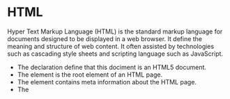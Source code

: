 # HTML
Hyper Text Markup Language (HTML) is the standard markup language for documents designed to be displayed in a web browser. It define the meaning and structure of web content. It often assisted by technologies such as cascading style sheets and scripting language such as JavaScript.

<!DOCTYPE html>
<html>
<body>
<ul>
<li> The <code><!DOCTYPE html></code> declaration define that this dociment is an HTML5 document.</li>
<li> The <code><html></code> element is the root element of an HTML page.</li>
<li> The <code><head></code> element contains meta information about the HTML page.</li>
<li> The <code><title></code> element specifies s title for the HTML page (which is shown in the browser's title bar or in the page's tab)</li>
<li> The <code><body></code> element defines the document's body and is a container for all the visible containts, such as headings, paragraphs, image, hyperlinks, tables, list, etc.</li>
<li> The <code><h1></code> element defines a large heading.</li>
<li> The <code><p></code>element defines a paragraph. </li>
</ul>
</body>
</html>